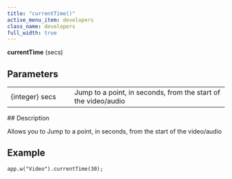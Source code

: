 ```yaml
---
title: "currentTime()"
active_menu_item: developers
class_name: developers
full_width: true
---
```



**currentTime** (secs)

## Parameters

<table>
<tr>
<td width="166">
{integer} secs

</td>
<td width="20">
</td>
<td width="694">
Jump to a point, in seconds, from the start of the video/audio

</td>
</tr>
</table>
## Description

Allows you to Jump to a point, in seconds, from the start of the video/audio

## Example

    app.w("Video").currentTime(30);
   
